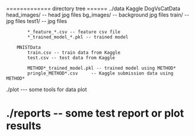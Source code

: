 
============= directory tree ======
../data 
    Kaggle
        DogVsCatData
            head_images/ -- head jpg files
            bg_images/ -- background jpg files
            train/ -- jpg files
            test1/ -- jpg files

            *_feature_*.csv -- feature csv file
            *_trained_model_*.pkl -- trained model
            
        MNISTData
            train.csv -- train data from Kaggle
            test.csv -- test data from Kaggle

            METHOD*_trained_model.pkl -- trained model using METHOD*
            pringle_METHOD*.csv     -- Kaggle submission data using METHOD*

./plot  ---  some tools for data plot

./reports  -- some test report or plot results 
==========================================
